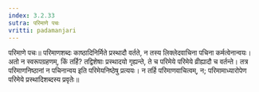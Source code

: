 ```yaml
---
index: 3.2.33
sutra: परिमाणे पचः
vritti: padamanjari
---
```


 परिमाणे पचः॥ परिमाणशब्दः काष्ठादिनिर्मिते प्रस्थादौ वर्तते, न तस्य लिक्लेदवाचिना पचिना कर्मत्वेनान्वयः। अतो न स्वरूपग्रहणम्, किं तर्हि? तद्विशेषाः प्रस्थादयो गृह्यन्ते, ते च परिमेये परिमेये व्रीह्यादौ च वर्तन्ते। तत्र परिमाणनिष्ठानां न पचिनान्वय इति परिमेयनिष्ठेषु प्रत्ययः। न तर्हि परिमाणवाचित्वम्, न; परिमामाध्यारोपेण परिमेये प्रस्थादिशब्दस्य प्रवृतेः॥